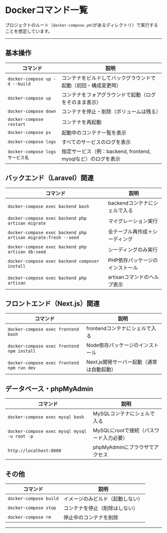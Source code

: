 # Dockerコマンド一覧

プロジェクトのルート（`docker-compose.yml`があるディレクトリ）で実行することを想定しています。

---

## 基本操作

| コマンド | 説明 |
|---|---|
| `docker-compose up -d --build` | コンテナをビルドしてバックグラウンドで起動（初回・構成変更時） |
| `docker-compose up` | コンテナをフォアグラウンドで起動（ログをそのまま表示） |
| `docker-compose down` | コンテナを停止・削除（ボリュームは残る） |
| `docker-compose restart` | コンテナを再起動 |
| `docker-compose ps` | 起動中のコンテナ一覧を表示 |
| `docker-compose logs` | すべてのサービスのログを表示 |
| `docker-compose logs サービス名` | 指定サービス（例：backend, frontend, mysqlなど）のログを表示 |

## バックエンド（Laravel）関連

| コマンド | 説明 |
|---|---|
| `docker-compose exec backend bash` | backendコンテナにシェルで入る |
| `docker-compose exec backend php artisan migrate` | マイグレーション実行 |
| `docker-compose exec backend php artisan migrate:fresh --seed` | 全テーブル再作成＋シーディング |
| `docker-compose exec backend php artisan db:seed` | シーディングのみ実行 |
| `docker-compose exec backend composer install` | PHP依存パッケージのインストール |
| `docker-compose exec backend php artisan` | artisanコマンドのヘルプ表示 |

## フロントエンド（Next.js）関連

| コマンド | 説明 |
|---|---|
| `docker-compose exec frontend bash` | frontendコンテナにシェルで入る |
| `docker-compose exec frontend npm install` | Node依存パッケージのインストール |
| `docker-compose exec frontend npm run dev` | Next.js開発サーバー起動（通常は自動起動） |

## データベース・phpMyAdmin

| コマンド | 説明 |
|---|---|
| `docker-compose exec mysql bash` | MySQLコンテナにシェルで入る |
| `docker-compose exec mysql mysql -u root -p` | MySQLにrootで接続（パスワード入力必要） |
| `http://localhost:8080` | phpMyAdminにブラウザでアクセス |

## その他

| コマンド | 説明 |
|---|---|
| `docker-compose build` | イメージのみビルド（起動しない） |
| `docker-compose stop` | コンテナを停止（削除はしない） |
| `docker-compose rm` | 停止中のコンテナを削除 |

---